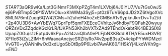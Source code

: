 $START$3aQR9wKa/Lpt3GiNmrF3MXpPZgT4m1LXVbj6/iJ0iYU7/Vu7tGs0wJSeji6PvBTmp5QtP15WMrOIu+xKhWMa3Syj5+pt0z9TuV66pdJD2XZ6tVgoXVc8MLN76mfZuqq6QW42CMs+h2uheH4hoZxEGMBnA1vSypknJkrrDv+Tu2/d+2p40U3D6+AwYbEWq7GprFpf5qmFXEEceCVhltzJy6hdbyF9QFah20wyuyQRZsVDxZZqddKGcKrLR/fJKPN53Kh2bVXTxZAd9TEhdO/kebtRK4BE3SIX8UpapZ0Gu/s1zEptp4v6kPp+A2l4zaiQIbA0ePLFjbNXKBddI8TH/rE5uxH3VR/XFfIc63tZyLZIM+6nWaaxaAncjycSRZItyRo74v2ppB3suZv4ekpPYhWDMzclVvGT0+yOANhilwOd3xdUgoSbOtBp9P6Lvbi7AwAK60/1HSkYj4LkoWKh9g==$END$